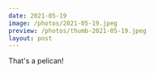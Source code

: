 ```yaml
---
date: 2021-05-19
image: /photos/2021-05-19.jpeg
preview: /photos/thumb-2021-05-19.jpeg
layout: post
---
```


That's a pelican!
